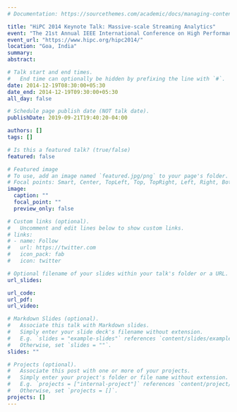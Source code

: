 ```yaml
---
# Documentation: https://sourcethemes.com/academic/docs/managing-content/

title: "HiPC 2014 Keynote Talk: Massive-scale Streaming Analytics"
event: "The 21st Annual IEEE International Conference on High Performance Computing (HiPC)"
event_url: "https://www.hipc.org/hipc2014/"
location: "Goa, India"
summary:
abstract:

# Talk start and end times.
#   End time can optionally be hidden by prefixing the line with `#`.
date: 2014-12-19T08:30:00+05:30
date_end: 2014-12-19T09:30:00+05:30
all_day: false

# Schedule page publish date (NOT talk date).
publishDate: 2019-09-21T19:40:20-04:00

authors: []
tags: []

# Is this a featured talk? (true/false)
featured: false

# Featured image
# To use, add an image named `featured.jpg/png` to your page's folder. 
# Focal points: Smart, Center, TopLeft, Top, TopRight, Left, Right, BottomLeft, Bottom, BottomRight.
image:
  caption: ""
  focal_point: ""
  preview_only: false

# Custom links (optional).
#   Uncomment and edit lines below to show custom links.
# links:
# - name: Follow
#   url: https://twitter.com
#   icon_pack: fab
#   icon: twitter

# Optional filename of your slides within your talk's folder or a URL.
url_slides:

url_code:
url_pdf:
url_video:

# Markdown Slides (optional).
#   Associate this talk with Markdown slides.
#   Simply enter your slide deck's filename without extension.
#   E.g. `slides = "example-slides"` references `content/slides/example-slides.md`.
#   Otherwise, set `slides = ""`.
slides: ""

# Projects (optional).
#   Associate this post with one or more of your projects.
#   Simply enter your project's folder or file name without extension.
#   E.g. `projects = ["internal-project"]` references `content/project/deep-learning/index.md`.
#   Otherwise, set `projects = []`.
projects: []
---
```

